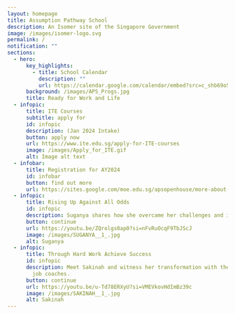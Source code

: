 ```yaml
---
layout: homepage
title: Assumption Pathway School
description: An Isomer site of the Singapore Government
image: /images/isomer-logo.svg
permalink: /
notification: ""
sections:
  - hero:
      key_highlights:
        - title: School Calendar
          description: ""
          url: https://calendar.google.com/calendar/embed?src=c_shb69o5g3diif4s0i8uq5ucric%40group.calendar.google.com&ctz=Asia%2FSingapore
      background: /images/APS_Progs.jpg
      title: Ready for Work and Life
  - infopic:
      title: ITE Courses
      subtitle: apply for
      id: infopic
      description: (Jan 2024 Intake)
      button: apply now
      url: https://www.ite.edu.sg/apply-for-ITE-courses
      image: /images/Apply_for_ITE.gif
      alt: Image alt text
  - infobar:
      title: Registration for AY2024
      id: infobar
      button: find out more
      url: https://sites.google.com/moe.edu.sg/apsopenhouse/more-about-aps
  - infopic:
      title: Rising Up Against All Odds
      id: infopic
      description: Suganya shares how she overcame her challenges and is now guiding others.
      button: continue
      url: https://youtu.be/ZQrolgs0ap0?si=nFvRuOcqF9TbJScJ
      image: /images/SUGANYA__1_.jpg
      alt: Suganya
  - infopic:
      title: Through Hard Work Achieve Success
      id: infopic
      description: Meet Sakinah and witness her transformation with the support of our
        job coaches.
      button: continue
      url: https://youtu.be/u-Td78ERXyU?si=VMEVkovHdImBz39c
      image: /images/SAKINAH__1_.jpg
      alt: Sakinah
---
```

